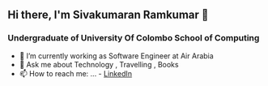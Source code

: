 ## Hi there, I'm Sivakumaran Ramkumar 👋
### Undergraduate of University Of Colombo School of Computing

- 🔭 I’m currently working as Software Engineer at Air Arabia
- 💬 Ask me about Technology , Travelling , Books
- 📫 How to reach me: ...
      - [LinkedIn](https://www.linkedin.com/in/ramkumar96)

